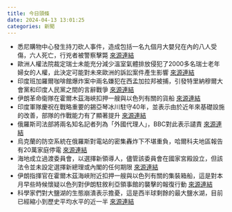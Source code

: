 ```yaml
---
title: 今日頭條
date: 2024-04-13 13:01:25
categories: 新聞            
---
```

- 悉尼購物中心發生持刀砍人事件，造成包括一名九個月大嬰兒在內的八人受傷，六人死亡，行兇者被警察擊斃 [來源連結](https://www.japantimes.co.jp/news/2024/04/13/asia-pacific/crime-legal/sydney-stabbing-rampage/)
- 歐洲人權法院裁定瑞士未能充分減少溫室氣體排放侵犯了2000多名瑞士老年婦女的人權，此決定可能對未來歐洲的訴訟案件產生影響 [來源連結](https://www.theguardian.com/law/2024/apr/13/swiss-climate-ruling-global-impact-european-court-human-rights)
- 印度班加羅爾咖啡館爆炸案中兩名嫌犯在西孟加拉邦被捕，引發特里納穆爾大會黨和印度人民黨之間的言辭戰爭 [來源連結](https://www.thehindu.com/news/morning-digest-april-13-2024/article68060801.ece)
- 伊朗革命衛隊在霍爾木茲海峽扣押一艘與以色列有關的貨船 [來源連結](https://www.theguardian.com/world/2024/apr/13/vessel-seized-strait-of-hormuz-gulf-uae-uk-agency-report)
- 印度軍隊慶祝在戰略重要的錫亞琴冰川駐守40年，並表示由於近年來基礎設施的改善，部隊的作戰能力有了顯著提升 [來源連結](https://www.thehindu.com/news/national/indian-army-marks-four-decades-of-presence-in-siachen-glacier/article68061178.ece)
- 俄羅斯司法部將兩名知名記者列為「外國代理人」，BBC對此表示譴責 [來源連結](https://www.theguardian.com/world/2024/apr/13/ukraine-war-briefing-moscow-declares-bbc-russian-correspondent-foreign-agent)
- 烏克蘭的防空系統在俄羅斯對電站的密集轟炸下不堪重負，哈爾科夫地區報告有20萬家庭停電 [來源連結](https://www.theguardian.com/world/2024/apr/13/ukraine-air-defences-overwhelmed-as-russia-pounds-power-stations)
- 海地成立過渡委員會，以選擇新領導人，儘管該委員會在國家宮殿設立，但該法令並未設定選擇新總理或內閣的任何期限 [來源連結](https://www.thehindu.com/news/international/transitional-council-in-haiti-to-choose-new-leaders-is-formally-established-amid-gang-violence/article68060807.ece)
- 伊朗指揮官在霍爾木茲海峽附近扣押一艘與以色列有關的集裝箱船，這是對本月早些時候懷疑以色列對伊朗駐敘利亞領事館的襲擊的報復行動 [來源連結](https://www.npr.org/2024/04/13/1244583830/iran-seizes-container-ship-strait-of-hormuz-israel)
- 科學家們對大鹽湖的生態崩潰表示擔憂，這是西半球剩餘的最大鹽水湖，目前已經縮小到歷史平均水平的近一半 [來源連結](https://www.npr.org/2024/04/13/1244169234/scientists-worry-about-ecological-collapse-at-great-salt-lake)



